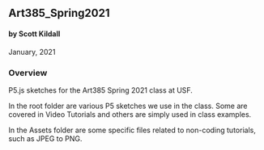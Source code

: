## Art385_Spring2021
#### by Scott Kildall
January, 2021


### Overview
P5.js sketches for the Art385 Spring 2021 class at USF.

In the root folder are various P5 sketches we use in the class. Some are covered in Video Tutorials and others are simply used in class examples.

In the Assets folder are some specific files related to non-coding tutorials, such as JPEG to PNG.

